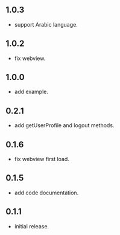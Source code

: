 ## 1.0.3

*  support Arabic language.

## 1.0.2

*  fix webview.

## 1.0.0

*  add example.

## 0.2.1

*  add getUserProfile and logout methods.

## 0.1.6

*  fix webview first load.

## 0.1.5

*  add code documentation.


## 0.1.1

*  initial release.
